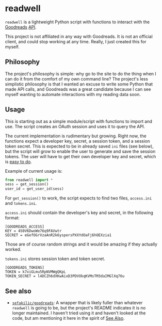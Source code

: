 # readwell

`readwell` is a lightweight Python script with functions to interact with the [Goodreads][] [API][].

[Goodreads]: https://www.goodreads.com/ "Goodreads"
[API]: https://www.goodreads.com/api/index "Goodreads API documentation"

This project is not affiliated in any way with Goodreads. It is not an official client, and could stop working at any time. Really, I just created this for myself.

## Philosophy

The project's philosophy is simple: why go to the site to do the thing when I can do it from the comfort of my own command line? The project's less simplistic philosophy is that I wanted an excuse to write some Python that made API calls, and Goodreads was a great candidate because I can see myself wanting to automate interactions with my reading data soon.

## Usage

This is starting out as a simple module/script with functions to import and use. The script creates an OAuth session and uses it to query the API.

The current implementation is rudimentary but growing. Right now, the functions expect a developer key, secret, a session token, and a session token secret. This is expected to be in already saved `ini` files (see below), but the script will grow to enable the user to generate and save the session tokens. The user will have to get their own developer key and secret, which is [easy to do][getapiaccess].

[getapiaccess]: https://www.goodreads.com/api/keys "Register for Goodreads API"

Example of current usage is:

```python
from readwell import *
sess = get_session()
user_id = get_user_id(sess)
```

For `get_session()` to work, the script expects to find two files, `access.ini` and `tokens.ini`.

`access.ini` should contain the developer's key and secret, in the following format:

```text
[GOODREADS_ACCESS]
KEY = 4S0V6DwoWe76q9FAVwtr
SECRET = eGefOGrVzaAnR2k6yspersPXXYdOaFj6hOEXzia1
```

Those are of course random strings and it would be amazing if they actually worked.

`tokens.ini` stores session token and token secret.

```text
[GOODREADS_TOKENS]
TOKEN = k7xiGLmu5RpNVMWgQKpL
TOKEN_SECRET = l4DCZh6dXKwAixD3PDVOkqKVMsTM3daIMGlXq76u
```

## See also

- [`sefakilic/goodreads`][sefakilic_goodreads]: A wrapper that is likely fuller than whatever `readwell` is going to be, but the project's README indicates it is no longer maintained. I haven't tried using it and haven't looked at the code, but am mentioning it here in the spirit of [See Also][seealso].

[sefakilic_goodreads]: https://github.com/sefakilic/goodreads "A Python wrapper for Goodreads API - no longer maintained"
[seealso]: https://macwright.org/2015/01/12/see-also.html "macwright.org - See Also"
